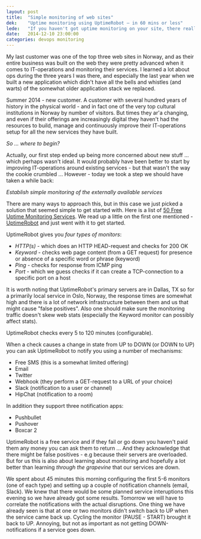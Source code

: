 ```yaml
---
layout: post
title:  "Simple monitoring of web sites"
dek:    "Uptime monitoring using UptimeRobot – in 60 mins or less" 
lede:   "If you haven't got uptime monitoring on your site, there really is no excuse as you can set up something with minimal effort and free of charge."
date:   2014-12-10 23:00:00
categories: devops monitoring
---
```

My last customer was one of the top three web sites in Norway, and as their entire business was built on the web they were pretty advanced when it comes to IT-operations and monitoring their services. I learned a lot about ops during the three years I was there, and especially the last year when we built a new application which didn't have all the bells and whistles (and warts) of the somewhat older application stack we replaced.

Summer 2014 - new customer. A customer with several hundred years of history in the physical world - and in fact one of the very top cultural institutions in Norway by number of visitors. But times they ar'a changing, and even if their offerings are increasingly digital they haven't had the resources to build, manage and continuously improve their IT-operations setup for all the new services they have built.

_So ... where to begin?_

Actually, our first step ended up being more concerned about new stuff ... which perhaps wasn't ideal. It would probably have been better to start by improving IT-operations around existing services - but that wasn't the way the cookie crumbled ... However - today we took a step we should have taken a while back:

*Establish simple monitoring of the externally available services*

There are many ways to approach this, but in this case we just picked a solution that seemed simple to get started with. Here is a list of [50 Free Uptime Monitoring Services][free-uptime-monitoring-services]. We read up a little on the first one mentioned - [UptimeRobot][uptimerobot] and just went with it to get started.

UptimeRobot gives you _four types of monitors_:

* *HTTP(s)* - which does an HTTP HEAD-request and checks for 200 OK
* *Keyword* - checks web page content (from a GET request) for presence or absence of a specific word or phrase (keyword)
* *Ping* - checks for response from ICMP ping
* *Port* - which we guess checks if it can create a TCP-connection to a specific port on a host

It is worth noting that UptimeRobot's primary servers are in Dallas, TX so for a primarily local service in Oslo, Norway, the response times are somewhat high and there is a lot of network infrastructure between them and us that might cause "false positives". Also one should make sure the monitoring traffic doesn't skew web stats (especially the Keyword monitor can possibly affect stats).

UptimeRobot checks every 5 to 120 minutes (configurable).

When a check causes a change in state from UP to DOWN (or DOWN to UP) you can ask UptimeRobot to notify you using a number of mechanisms: 

* Free SMS (this is a somewhat limited offering)
* Email
* Twitter
* Webhook (they perform a GET-request to a URL of your choice)
* Slack (notification to a user or channel)
* HipChat (notification to a room)

In addition they support three notification apps: 

* Pushbullet
* Pushover
* Boxcar 2

UptimeRobot is a free service and if they fail or go down you haven't paid them any money you can ask them to return ... And they acknowledge that there might be false positives - e.g because their servers are overloaded. But for us this is also about learning about monitoring and hopefully a lot better than learning _through the grapevine_ that our services are down.

We spent about 45 minutes this morning configuring the first 5-6 monitors (one of each type) and setting up a couple of notification channels (email, Slack). We knew that there would be some planned service interuptions this evening so we have already got some results. Tomorrow we will have to correlate the notifications with the actual disruptions. One thing we have already seen is that at one or two monitors didn't switch back to UP when the service came back up. Cycling the monitor (PAUSE - START) brought it back to UP. Annoying, but not as important as not getting DOWN-notifications if a service goes down.

[free-uptime-monitoring-services]: http://blog.woorank.com/2014/05/50-free-uptime-monitoring-services/
[uptimerobot]: http://uptimerobot.com/
